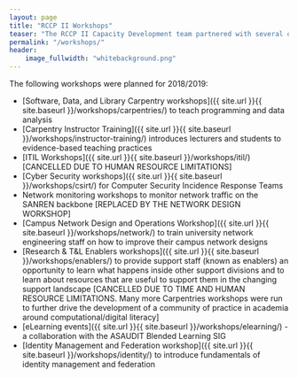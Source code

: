 ```yaml
---
layout: page
title: "RCCP II Workshops"
teaser: "The RCCP II Capacity Development team partnered with several organisations and individuals between January 2018 and March 2019 to run a variety of workshops at institutions across the country. The workshops were either aimed specifically at IT staff, in general at support staff from various departments, or at researchers and students."
permalink: "/workshops/"
header:
    image_fullwidth: "whitebackground.png"
---
```


The following workshops were planned for 2018/2019:

- [Software, Data, and Library Carpentry workshops]({{ site.url }}{{ site.baseurl }}/workshops/carpentries/) to teach programming and data analysis
- [Carpentry Instructor Training]({{ site.url }}{{ site.baseurl }}/workshops/instructor-training/) introduces lecturers and students to evidence-based teaching practices
- [ITIL Workshops]({{ site.url }}{{ site.baseurl }}/workshops/itil/) [CANCELLED DUE TO HUMAN RESOURCE LIMITATIONS] 
- [Cyber Security workshops]({{ site.url }}{{ site.baseurl }}/workshops/csirt/) for Computer Security Incidence Response Teams
- Network monitoring workshops to monitor network traffic on the SANREN backbone [REPLACED BY THE NETWORK DESIGN WORKSHOP]
- [Campus Network Design and Operations Workshop]({{ site.url }}{{ site.baseurl }}/workshops/network/) to train university network engineering staff on how to improve their campus network designs
- [Research & T&L Enablers workshops]({{ site.url }}{{ site.baseurl }}/workshops/enablers/) to provide support staff (known as enablers) an opportunity to learn what happens inside other support divisions and to learn about resources that are useful to support them in the changing support landscape [CANCELLED DUE TO TIME AND HUMAN RESOURCE LIMITATIONS. Many more Carpentries workshops were run to further drive the development of a community of practice in academia around computational/digital literacy]
- [eLearning events]({{ site.url }}{{ site.baseurl }}/workshops/elearning/) - a collaboration with the ASAUDIT Blended Learning SIG 
- [Identity Management and Federation workshop]({{ site.url }}{{ site.baseurl }}/workshops/identity/) to introduce fundamentals of identity management and federation
